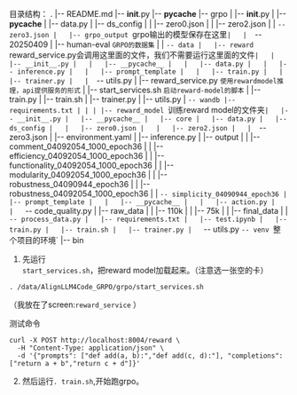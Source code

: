 
目录结构：
.
|-- README.md
|-- __init__.py
|-- __pycache__
|-- grpo
|   |-- __init__.py
|   |-- __pycache__
|   |-- data.py
|   |-- ds_config
|   |   |-- zero0.json
|   |   |-- zero2.json
|   |   `-- zero3.json
|   |-- grpo_output `grpo输出的模型保存在这里`
|   |   `-- 20250409
|   |-- human-eval `GRPO的数据集`
|   |   `-- data
|   |-- reward `reward_service.py会调用这里面的文件，我们不需要运行这里面的文件`
|   |   |-- __init__.py
|   |   |-- __pycache__
|   |   |-- data.py
|   |   |-- inference.py
|   |   |-- prompt_template
|   |   |-- train.py
|   |   |-- trainer.py
|   |   `-- utils.py
|   |-- reward_service.py `使用rewardmodel推理，api提供服务的形式`
|   |-- start_services.sh `启动reward-model的脚本`
|   |-- train.py
|   |-- train.sh
|   |-- trainer.py
|   |-- utils.py
|   `-- wandb
|-- requirements.txt
|
|
|
|-- reward_model `训练reward model的文件夹`
|   |-- __init__.py
|   |-- __pycache__
|   |-- core
|   |-- data.py
|   |-- ds_config
|   |   |-- zero0.json
|   |   |-- zero2.json
|   |   `-- zero3.json
|   |-- environment.yaml
|   |-- inference.py
|   |-- output
|   |   |-- comment_04092054_1000_epoch36
|   |   |-- efficiency_04092054_1000_epoch36
|   |   |-- functionality_04092054_1000_epoch36
|   |   |-- modularity_04092054_1000_epoch36
|   |   |-- robustness_04090944_epoch36
|   |   |-- robustness_04092054_1000_epoch36
|   |   `-- simplicity_04090944_epoch36
|   |-- prompt_template
|   |   |-- __pycache__
|   |   |-- action.py
|   |   `-- code_quality.py
|   |-- raw_data
|   |   |-- 110k
|   |   |-- 75k
|   |   |-- final_data
|   |   `-- process_data.py
|   |-- requirements.txt
|   |-- test.ipynb
|   |-- train.py
|   |-- train.sh
|   |-- trainer.py
|   `-- utils.py
`-- venv `整个项目的环境`
    |-- bin



1. 先运行`start_services.sh`，把reward model加载起来。（注意选一张空的卡）
```
. /data/AlignLLM4Code_GRPO/grpo/start_services.sh
```
（我放在了screen:`reward_service` ）

测试命令
```
curl -X POST http://localhost:8004/reward \
  -H "Content-Type: application/json" \
  -d '{"prompts": ["def add(a, b):","def add(c, d):"], "completions": ["return a + b","return c + d"]}'
```

2. 然后运行`. train.sh`,开始跑grpo。


